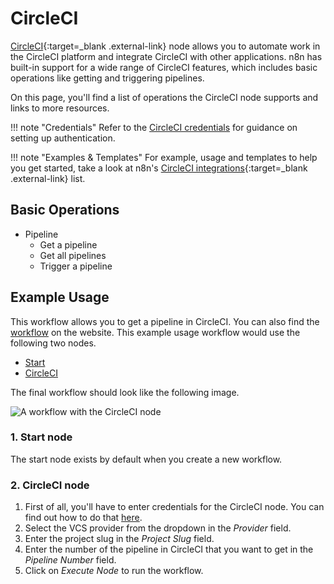 # CircleCI

[CircleCI](https://circleci.com/){:target=_blank .external-link} node allows you to automate work in the CircleCI platform and integrate CircleCI with other applications. n8n has built-in support for a wide range of CircleCI features, which includes basic operations like getting and triggering pipelines.

On this page, you'll find a list of operations the CircleCI node supports and links to more resources.

!!! note "Credentials"
  Refer to the [CircleCI credentials](https://docs.n8n.io/integrations/builtin/credentials/circleci/) for guidance on setting up authentication. 

!!! note "Examples & Templates"
  For example, usage and templates to help you get started, take a look at n8n's [CircleCI integrations](https://n8n.io/integrations/circleci/){:target=_blank .external-link} list.


## Basic Operations

* Pipeline
    * Get a pipeline
    * Get all pipelines
    * Trigger a pipeline

## Example Usage

This workflow allows you to get a pipeline in CircleCI. You can also find the [workflow](https://n8n.io/workflows/454) on the website. This example usage workflow would use the following two nodes.
- [Start](/integrations/builtin/core-nodes/n8n-nodes-base.start/)
- [CircleCI]()

The final workflow should look like the following image.

![A workflow with the CircleCI node](/_images/integrations/builtin/app-nodes/circleci/workflow.png)

### 1. Start node

The start node exists by default when you create a new workflow.

### 2. CircleCI node

1. First of all, you'll have to enter credentials for the CircleCI node. You can find out how to do that [here](/integrations/builtin/credentials/circleci/).
2. Select the VCS provider from the dropdown in the *Provider* field.
3. Enter the project slug in the *Project Slug* field.
4. Enter the number of the pipeline in CircleCI that you want to get in the *Pipeline Number* field.
5. Click on *Execute Node* to run the workflow.
